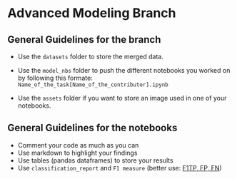 # Advanced Modeling Branch

## General Guidelines for the branch

- Use the `datasets` folder to store the merged data.
- Use the `model_nbs` folder to push the different notebooks you worked on by following this formate:
    `Name_of_the_task[Name_of_the_contributor].ipynb`  

- Use the `assets` folder if you want to store an image used in one of your notebooks.

## General Guidelines for the notebooks

- Comment your code as much as you can
- Use markdown to highlight your findings
- Use tables (pandas dataframes) to store your results
- Use `classification_report` and `F1 measure` (better use: [F1TP, FP, FN](https://sebastianraschka.com/faq/docs/computing-the-f1-score.html))
